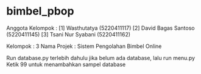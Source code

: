 # bimbel_pbop
Anggota Kelompok :
[1] Wasthutatya         (5220411117)
[2] David Bagas Santoso (5220411145)
[3] Tsani Nur Syabani   (5220411162)

Kelompok       : 3
Nama Projek    : Sistem Pengolahan Bimbel Online

Run database.py terlebih dahulu jika belum ada database, 
lalu run menu.py
Ketik 99 untuk menambahkan sampel database 
